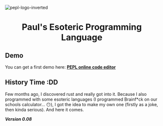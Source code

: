 ![pepl-logo-inverted](https://user-images.githubusercontent.com/79471967/185637048-2f63b943-9fa4-4b1e-b2af-894ef3621038.svg)

<div align="center">
  <h1> Paul's Esoteric Programming Language </h1>
</div>

## Demo
You can get a first demo here:
**<a href="https://pepl.vercel.app/demo" target="_blank">PEPL online code editor</a>**

## History Time :DD

Few months ago, I discovered rust and really got into it. Because I also programmed with some esoteric languages (I programmed Brainf\*ck on our schools calculator... 😶), I got the idea to make my own one (firstly as a joke, then kinda serious). And here it comes.

**_Version 0.08_**
